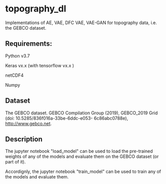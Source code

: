 # topography_dl
Implementations of AE, VAE, DFC VAE, VAE-GAN for topography data, i.e. the GEBCO dataset. 


## Requirements:
Python v3.7 

Keras vx.x (with tensorflow vx.x )

netCDF4

Numpy


## Dataset
The GEBCO dataset. GEBCO Compilation Group (2019), GEBCO_2019 Grid (doi: 10.5285/836f016a-33be-6ddc-e053- 6c86abc0788e), http://www.gebco.net.


## Description
The jupyter notebook "load_model" can be used to load the pre-trained weights of any of the models and evaluate them on the GEBCO dataset (or part of it). 

Accordignly, the jupyter notebook "train_model" can be used to train any of the models and evaluate them.
